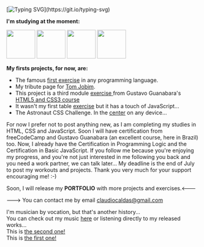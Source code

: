[![Typing SVG](https://readme-typing-svg.demolab.com?font=Fira+Code&pause=1000&color=1E8027&background=08310600&random=false&width=435&lines=I'm+Cl%C3%A1udio+Caldas+from+Brazil!)](https://git.io/typing-svg) 
<div style="display: inline">
  <p><strong>I'm studying at the moment:</strong></p> 
  <img width='75' height='75' src="https://cdn.jsdelivr.net/gh/devicons/devicon@latest/icons/html5/html5-original-wordmark.svg" />
  <img width='75' height='75' src="https://cdn.jsdelivr.net/gh/devicons/devicon@latest/icons/css3/css3-original-wordmark.svg" />
  <img  width='75' height='75' src="https://cdn.jsdelivr.net/gh/devicons/devicon@latest/icons/javascript/javascript-plain.svg" />
  <img width='75' height='75' src="https://cdn.jsdelivr.net/gh/devicons/devicon@latest/icons/gimp/gimp-original-wordmark.svg" />          
</div>
<br>
<p><strong>My firsts projects, for now, are:</strong></p>
<ul>
  <li>The famous <a href="https://claudio-caldas.github.io/firstExercise/index.html" target="_blank">first exercise</a> in any programming language.</li>
  <li>My tribute page for <a href="https://claudio-caldas.github.io/TributePage/Tribute.html" target="_blank">Tom Jobim</a>.</li>
  <li>This project is a third module <a href="https://claudio-caldas.github.io/projeto-cordel" target="_blank">exercise </a>from Gustavo Guanabara's <a href="https://gustavoguanabara.github.io/#curso-de-html5-e-css3" >HTML5 and CSS3 course</a></li>
  <li>It wasn't my first table <a href="https://claudio-caldas.github.io/Cap21-Aula02" target="_blank"> exercise</a> but it has a touch of JavaScript...</li>
  <li>The Astronaut CSS Challenge. In the <a href="https://claudio-caldas.github.io/Desafio011/index.html" target="_blank">center</a> on any device...</li>
 <!-- <li>Two HTML tables challenges. <a href="https://claudio-caldas.github.io/Desafio013/index.html" target="_blank">Merging</a>...</li> -->
</ul>
<p>For now I prefer not to post anything new, as I am completing my studies in HTML, CSS and JavaScript. Soon I will have certification from freeCodeCamp and Gustavo Guanabara (an excellent course, here in Brazil) too. Now, I already have the Certification in Programming Logic and the Certification in Basic JavaScript. If you follow me because you're enjoying my progress, and you're not just interested in me following you back and you need a work partner, we can talk later... My deadline is the end of July to post my workouts and projects. Thank you very much for your support encouraging me! :-)</p>
<p>Soon, I will release my <strong>PORTFOLIO</strong> with more projects and exercises.<---</p>
<p>---> You can contact me by email <a href="mailto:claudiocaldas@gmail.com?"> claudiocaldas@gmail.com</a></p> 
<p>I'm musician by vocation, but that's another history... <br>
  You can check out my music <a href="https://soundcloud.com/claudio-caldas" target=""_blank>here</a> or listening directly to my released works...<br>
  This is <a href="https://soundcloud.com/claudio-caldas/sets/between-imagination-and-reality?utm_source=clipboard&utm_medium=text&utm_campaign=social_sharing" target="_blank"> the  second one!</a> <br>
  This is <a href="https://soundcloud.com/claudio-caldas/sets/estudio-imid-volume-11" >the first one!</a>
</p>

<!---
Claudio-Caldas/Claudio-Caldas is a ✨ special ✨ repository because its `README.md` (this file) appears on your GitHub profile.
You can click the Preview link to take a look at your changes.
--->
